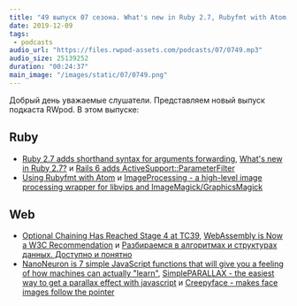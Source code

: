 ```yaml
---
title: "49 выпуск 07 сезона. What's new in Ruby 2.7, Rubyfmt with Atom, ImageProcessing, NanoNeuron, Creepyface и прочее"
date: 2019-12-09
tags:
 - podcasts
audio_url: "https://files.rwpod-assets.com/podcasts/07/0749.mp3"
audio_size: 25139252
duration: "00:24:37"
main_image: "/images/static/07/0749.png"
---
```


Добрый день уважаемые слушатели. Представляем новый выпуск подкаста RWpod. В этом выпуске:

## Ruby

 - [Ruby 2.7 adds shorthand syntax for arguments forwarding](https://blog.saeloun.com/2019/12/04/ruby-2-7-adds-new-operator-for-arguments-forwarding.html), [What's new in Ruby 2.7?](https://medium.com/rubyinside/whats-new-in-ruby-2-7-79c98b265502) и [Rails 6 adds ActiveSupport::ParameterFilter](https://blog.saeloun.com/2019/12/03/rails-6-adds-activesupport-parameter-filter)
 - [Using Rubyfmt with Atom](https://schwad.github.io/ruby/rails/tutorials/2019/12/02/using-rubyfmt-on-atom.html) и [ImageProcessing - a high-level image processing wrapper for libvips and ImageMagick/GraphicsMagick](https://github.com/janko/image_processing)

## Web

 - [Optional Chaining Has Reached Stage 4 at TC39](https://twitter.com/robpalmer2/status/1202312626891452416), [WebAssembly is Now a W3C Recommendation](https://www.w3.org/2019/12/pressrelease-wasm-rec.html.en) и [Разбираемся в алгоритмах и структурах данных. Доступно и понятно](https://dou.ua/lenta/articles/what-you-should-know-about-algorithms/)
 - [NanoNeuron is 7 simple JavaScript functions that will give you a feeling of how machines can actually "learn"](https://github.com/trekhleb/nano-neuron), [SimplePARALLAX - the easiest way to get a parallax effect with javascript](https://simpleparallax.com/) и [Creepyface - makes face images follow the pointer](https://creepyface.io/)

